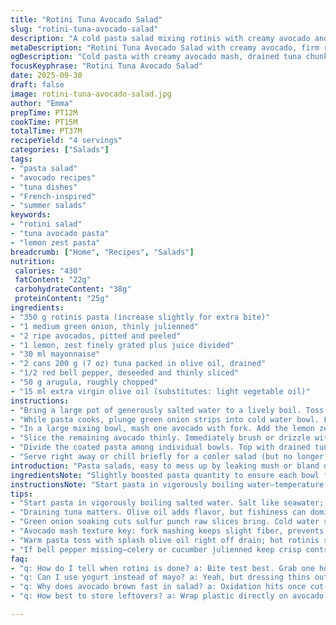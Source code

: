```yaml
---
title: "Rotini Tuna Avocado Salad"
slug: "rotini-tuna-avocado-salad"
description: "A cold pasta salad mixing rotinis with creamy avocado and briny tuna. The rotinis cook to firm bite, then cooled and lightly tossed in oil to keep them separate. Onion green soaked in water to cut sharpness, adding crunch without harsh bite. One avocado mashed with lemon zest, juice, and mayo to coat pasta with silky tang. Tuna breaks apart in chunks on top, joined by julienned red pepper and a handful of peppery arugula. Slices of ripe avocado freshened by bright lemon. Simple, no dairy or nuts. Takes around 30 minutes total. A no-fuss meal with layers of texture balancing richness and freshness."
metaDescription: "Rotini Tuna Avocado Salad with creamy avocado, firm rotini, drained tuna, lemon zest, and arugula. Fresh, layered textures in a chilled French-inspired pasta salad."
ogDescription: "Cold pasta with creamy avocado mash, drained tuna chunks, crisp green onion, and lemon zest. Rotini tossed warm in oil, then chilled; fresh layers, no mush."
focusKeyphrase: "Rotini Tuna Avocado Salad"
date: 2025-09-30
draft: false
image: rotini-tuna-avocado-salad.jpg
author: "Emma"
prepTime: PT12M
cookTime: PT15M
totalTime: PT37M
recipeYield: "4 servings"
categories: ["Salads"]
tags:
- "pasta salad"
- "avocado recipes"
- "tuna dishes"
- "French-inspired"
- "summer salads"
keywords:
- "rotini salad"
- "tuna avocado pasta"
- "lemon zest pasta"
breadcrumb: ["Home", "Recipes", "Salads"]
nutrition: 
 calories: "430"
 fatContent: "22g"
 carbohydrateContent: "38g"
 proteinContent: "25g"
ingredients:
- "350 g rotinis pasta (increase slightly for extra bite)"
- "1 medium green onion, thinly julienned"
- "2 ripe avocados, pitted and peeled"
- "1 lemon, zest finely grated plus juice divided"
- "30 ml mayonnaise"
- "2 cans 200 g (7 oz) tuna packed in olive oil, drained"
- "1/2 red bell pepper, deseeded and thinly sliced"
- "50 g arugula, roughly chopped"
- "15 ml extra virgin olive oil (substitutes: light vegetable oil)"
instructions:
- "Bring a large pot of generously salted water to a lively boil. Toss in dry rotinis. Stir occasionally so they don’t stick. Cook until just tender but firm – al dente. Taste test against your teeth — no mush. Drain promptly in colander. Shake off excess water. Toss immediately with a splash of olive oil to keep pasta strands separate; avoids clumping when warm."
- "While pasta cooks, plunge green onion strips into cold water bowl. Let sit at least 5 minutes to mellow raw sharpness, draw out some bite. Drain well just before plating; this trick preserves crunch without overpowering the dish."
- "In a large mixing bowl, mash one avocado with fork. Add the lemon zest, half the juice, and mayonnaise. Season lightly with salt and black pepper. The mayo adds creaminess without weighing down flavors. Fold in the warm pasta carefully, coating spirals evenly. Warm pasta absorbs flavors better, cooling solidifies dressing on surfaces."
- "Slice the remaining avocado thinly. Immediately brush or drizzle with remaining lemon juice to prevent browning. Keep fresh, vivid green color."
- "Divide the coated pasta among individual bowls. Top with drained tuna, broken gently into chunks but not smashed. Scatter red pepper julienne and handfuls of chopped arugula over that. Lay avocado slices on top last for visual pop and creamy contrast."
- "Serve right away or chill briefly for a cooler salad (but no longer than 30 minutes to keep avocado fresh)."
introduction: "Pasta salads, easy to mess up by leaking mush or bland dressings. Learned to cook rotini just so—bite but no crunch. Toss warm pasta with oil before mixing dressing stops sticky masses. Avocado mashed with mayo and lemon makes velvety coating instead of watery guac disasters. Tuna in oil drained but retains bold flavor, not canned blandness. Soaking onion green cuts pungency, no harsh hits but crisp texture. Bell pepper fresh, arugula peppery contrasts creamy, oily tuna and avocado fat. Bright lemon zest lifts whole mess. Choose very ripe avocado; too firm and salad loses silky mouthfeel. Learned layering, from mashed avocado base to slices on top prevents color loss and keeps texture shifts interesting. Trust your senses—look for pasta springy-to-bite, avocado glossy and lemon smelling bright. A quick meal that’s unexpectedly complex."
ingredientsNote: "Slightly boosted pasta quantity to ensure each bowl feels full, avoid stingy servings. Swap mayo for Greek yogurt for lighter touch but watch texture shift to more runny; adjust lemon accordingly. Use olive oil drained from tuna tin for dressing to deepen flavor, but if too fishy, rinse tuna under cold water quickly before draining to soften intensity. Arugula swaps well for spinach or watercress if you want milder bitterness. Red bell pepper adds sweet crunch—if missing, celery or cucumber julienne keep fresh bite. Green onion soaking technique critical; raw scallion often shocks with sulfur notes if used fresh in salads. Rash avocado browning can ruin look and taste, so lemon juice coating is must. If out of avocado, mashed cooked pumpkin or butternut squash with a dash of tahini can mimic creaminess in a pinch but taste shifts drastically. Oil on pasta crucial—without it, rotinis clump and look dull. Season pasta water well; pasta is the canvas. Salt level here mirrors seawater, best for flavor depth."
instructionsNote: "Start pasta in vigorously boiling water—temperature drop when pasta hits water can muddy timing. Keep lid off during cooking to watch bubbles and avoid overboil. Test pasta by biting into one spiral; should grip your teeth slightly. Don't trust timer blindly. Drain swiftly, residual heat will keep pasta warm. Toss immediately with oil; cold pasta blends poorly with dressing, the starch settles and clumps. Soak green onion in cold water for 10 minutes if time allows—avoids harsh bite and turns onion crisp. Mash avocado with fork by hand, not blender—fibers keep texture. Mix lemon zest in first to release oils, then juice to avoid immediate coagulation. Incorporate mayo at room temp for smooth mix; cold mayo can break mashed avocado mix. Fold pasta gently to avoid mashing avocado or breaking pasta. Assemble final by layering: noodles in bowl, then tuna chunks scattered to keep texture intact. Pepper and arugula last to preserve fresh crunch. Avocado slices draped on top—handles heat better and avoids discoloration from mixed stirring. Serve immediately; if chilled, cover with plastic wrapped directly on avocado to prevent browning. Leftovers re-mixed well but risk texture softening. Learn to read your ingredients and trust their cues over exact clocks."
tips:
- "Start pasta in vigorously boiling salted water. Salt like seawater; it seasons through. Watch bubbles closely. When rotini hits, temp drops. Keep boil lively for exact cook time. Al dente means firm bite—test one by crunching. No mush, no raw starchy chew."
- "Draining tuna matters. Olive oil adds flavor, but fishiness can dominate. Rinse briefly if too strong, then drain well. Tuna chunks should hold texture—break apart gently, not mash. Keeps bite intact in salad. Oil from tuna can sub in dressing oil, but adjust acidity if oil tastes heavy or fishy."
- "Green onion soaking cuts sulfur punch raw slices bring. Cold water soaking 5-10 minutes works best; crunchy but tamed sharpness remains. Drain well or water dilutes dressing. Critical for balance between fresh onion bite and mellow crunch. Skip only if onion mild or very fresh."
- "Avocado mash texture key: fork mashing keeps slight fiber, prevents runny slop blender makes. Lemon zest first releases essential oils before juice added; juice then stops greening and firms texture. Mayo adds creamy coating, prevents watery guac-like separation — careful fold warm pasta before it cools too much."
- "Warm pasta toss with splash olive oil right off drain; hot rotinis soak and coat so dressing clings better. Cold pasta clumps, starch settles, dressing runs off. Layer avocado mash coating first, then final avocado slices on top to keep color bright. Lemon juice brushed on slices prevents browning fast."
- "If bell pepper missing—celery or cucumber julienned keep crisp contrast. Arugula swaps with spinach or watercress for bitterness level tweaks. Storage is tricky—salad chilled max 30 minutes. Avocado browns fast despite lemon. Cover avocado layer tightly or wrap plastic on top surface to slow oxidation."
faq:
- "q: How do I tell when rotini is done? a: Bite test best. Grab one hot from pot. Firm not crunchy. No pasty mush. If it falls apart, overcooked. Timing varies by brand. Quick tests keep it tight."
- "q: Can I use yogurt instead of mayo? a: Yeah, but dressing thins out. More runny. Mix lemon juice carefully. Texture changes. Flavor lighter, but fails creamy cling sometimes. Adjust lemon as it affects sourness."
- "q: Why does avocado brown fast in salad? a: Oxidation hits once cut exposed. Lemon juice slows browning by acidifying surface. Putting slices on top and brushing juice key. Cover tightly if chilling. Mix avocado early causes dark color too."
- "q: How best to store leftovers? a: Wrap plastic directly on avocado slices. Store airtight in fridge max one day. Texture softens—pasta absorbs dressing. Not great next day, but still okay. Avoid freezing; kills freshness, mash breaks down."

---
```


